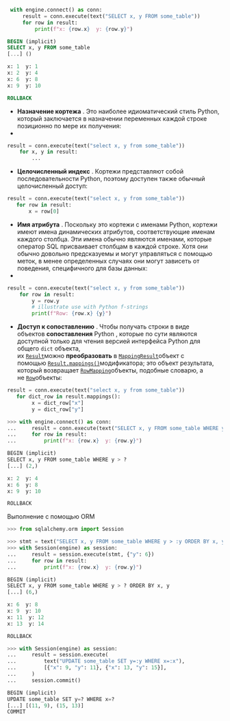 ```python
 with engine.connect() as conn:
     result = conn.execute(text("SELECT x, y FROM some_table"))
     for row in result:
         print(f"x: {row.x}  y: {row.y}")

```

```SQl
BEGIN (implicit)
SELECT x, y FROM some_table
[...] ()

x: 1  y: 1
x: 2  y: 4
x: 6  y: 8
x: 9  y: 10

ROLLBACK
```


- **Назначение кортежа** . Это наиболее идиоматический стиль Python, который заключается в назначении переменных каждой строке позиционно по мере их получения:
- 
```python
result = conn.execute(text("select x, y from some_table")) 
	for x, y in result:
		...
``` 

- **Целочисленный индекс** . Кортежи представляют собой последовательности Python, поэтому доступен также обычный целочисленный доступ:
  
```python
result = conn.execute(text("select x, y from some_table"))   
   for row in result:
	   x = row[0]
```

- **Имя атрибута** . Поскольку это кортежи с именами Python, кортежи имеют имена динамических атрибутов, соответствующие именам каждого столбца. Эти имена обычно являются именами, которые оператор SQL присваивает столбцам в каждой строке. Хотя они обычно довольно предсказуемы и могут управляться с помощью меток, в менее определенных случаях они могут зависеть от поведения, специфичного для базы данных:
- 
```python
result = conn.execute(text("select x, y from some_table"))    
    for row in result:
        y = row.y    
        # illustrate use with Python f-strings
        print(f"Row: {row.x} {y}")
``` 

- **Доступ к сопоставлению** . Чтобы получать строки в виде объектов **сопоставления** Python , которые по сути являются доступной только для чтения версией интерфейса Python для общего `dict` объекта, их [`Result`](https://docs.sqlalchemy.org/en/20/core/connections.html#sqlalchemy.engine.Result "sqlalchemy.engine.Result")можно **преобразовать** в [`MappingResult`](https://docs.sqlalchemy.org/en/20/core/connections.html#sqlalchemy.engine.MappingResult "sqlalchemy.engine.MappingResult")объект с помощью [`Result.mappings()`](https://docs.sqlalchemy.org/en/20/core/connections.html#sqlalchemy.engine.Result.mappings "sqlalchemy.engine.Result.mappings")модификатора; это объект результата, который возвращает [`RowMapping`](https://docs.sqlalchemy.org/en/20/core/connections.html#sqlalchemy.engine.RowMapping "sqlalchemy.engine.RowMapping")объекты, подобные словарю, а не [`Row`](https://docs.sqlalchemy.org/en/20/core/connections.html#sqlalchemy.engine.Row "sqlalchemy.engine.Row")объекты:

```python
result = conn.execute(text("select x, y from some_table"))
   for dict_row in result.mappings():
		x = dict_row["x"]
        y = dict_row["y"]
```

```python
>>> with engine.connect() as conn:
...     result = conn.execute(text("SELECT x, y FROM some_table WHERE y > :y"), {"y": 2})
...     for row in result:
...         print(f"x: {row.x}  y: {row.y}")

BEGIN (implicit)
SELECT x, y FROM some_table WHERE y > ?
[...] (2,)

x: 2  y: 4
x: 6  y: 8
x: 9  y: 10

ROLLBACK
```

Выполнение с помощью  ORM

```python
>>> from sqlalchemy.orm import Session

>>> stmt = text("SELECT x, y FROM some_table WHERE y > :y ORDER BY x, y")
>>> with Session(engine) as session:
...     result = session.execute(stmt, {"y": 6})
...     for row in result:
...         print(f"x: {row.x}  y: {row.y}")

BEGIN (implicit)
SELECT x, y FROM some_table WHERE y > ? ORDER BY x, y
[...] (6,)

x: 6  y: 8
x: 9  y: 10
x: 11  y: 12
x: 13  y: 14

ROLLBACK
```

```python
>>> with Session(engine) as session:
...     result = session.execute(
...         text("UPDATE some_table SET y=:y WHERE x=:x"),
...         [{"x": 9, "y": 11}, {"x": 13, "y": 15}],
...     )
...     session.commit()

BEGIN (implicit)
UPDATE some_table SET y=? WHERE x=?
[...] [(11, 9), (15, 13)]
COMMIT
```